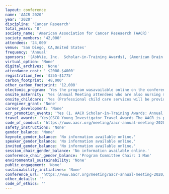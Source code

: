 ```yaml
---
layout: conference 
name: 'AACR 2020'
year: '2020'
discipline: 'Cancer Research'
total_years: '8'
society_name: 'American Association for Cancer Reseaerch (AACR)'
society_members: '42,000'
attendees: '24,000'
venue: 'San Diego, CA,United States'
frequency: 'Annual'
sponsors: '(AbbVie, Inc.  Scholar-in-Training Awards), (American Brain Tumor Association  Scholar-in-Training Awards), (American Cancer Society American Cancer Society Award for Research Excellence in Cancer Epidemiology), (Astellas  Professional Educational Grant), (AstraZeneca Hotel Key Cards), (AACR Annual Meeting Walking Challenge  AACR Runners for Research 5K Run/Walk Professional Educational Grant), (Bayer: Scientist<->Survivor Program), (Benchling: President’s Reception), (Breast Cancer Research Foundation Scholar-in-Training Awards), (Bristol-Myers Squibb: Burchenal Award Cancer Immunology Working Group: President’s Reception   Regulatory Science and Policy Track Scholar-in-Training Awards  Women in Cancer Research Resource Center), (Cancer Research Institute Lloyd Old Immunology Award), (Celgene Corporation Professional Educational Grant), (Daiichi-Sankyo, Inc. Professional Educational Grant Wi-Fi Zones Shuttle Bus Service Mobile Charging Stations), (Doreen J. Putrah Cancer Research Foundation Scholar-in-Training Awards), (Eisai Inc. Professional Educational Grant), (Exelixis, Inc. Scientist<->Survivor Program), (FUJIFILM VisualSonics, Inc. AACR Runners for Research 5K Run/Walk), (Genentech, A Member of the Roche Group Professional Educational Grant), (Gilead Sciences, Inc. Professional Educational Grant Scientist<->Survivor Program), (GlaxoSmithKline: Elion Award AACR Runners for Research 5K Run/Walk), (Guardant Health AACR Runners for Research 5K Run/Walk), (Illumina, Inc. AACR Runners for Research 5K Run/Walk), (Incyte Corporation Professional Educational Grant)., (Irving Weinstein Foundation Irving Weinstein Foundation Distinguished Lectureship), (Jazz Pharmaceuticals Professional Educational Grant), (Janssen Biotech Professional Educational Grant), (Lilly Professional Educational Grant), (Lilly Oncology Scientist<->Survivor Program Clowes Award Clowes Award Reception Team Science Award), (Merck & Co., Inc. Professional Educational Grant), (Mirati Therapeutics AACR Runners for Research 5K Run/Walk), (Mission Bio Annual Reception), (NanoString Technologies, Inc. AACR Runners for Research 5K Run/Walk),  (Northwestern Mutual Foundation Pediatric Cancer Working Group), (Novartis Cancer Immunology Working Group Professional Educational Grant Scientist<->Survivor Program Tumor Microenvironment Working Group), (Novocure Professional Educational Grant), (Pfizer Professional Educational Grant), (Promega Scholar-in-Training Awards), (Prostate Cancer Foundation Scholar-in-Training Awards), (Società Italiana di Carcerologia Scholar-in-Training Awards), (St. Baldrick’s Foundation St. Baldrick’s Foundation Award for Outstanding Achievement in Pediatric Cancer Research), (Sygnature Discovery Scholar-in-Training Awards), (Taiho Oncology Professional Educational Grant), (TESARO Professional Educational Grant), (Wuxi AppTec Scholar-in-Training Awards) '
virtual_option: 'None'
digital_archives: 'None'
attendance_cost: ' $2000-$4000'
registration_fee: '$355-$1775'
carbon_footprint: '48,000'
other_carbon_footprint: '12,000'
electonic_program: 'Yes the program wasavailable online on the conference website.'
onsite_maternity: 'Yes (Annual Meeting attendees who are also nursing mothers will find the Nursing Mothers Suite to be a private, comfortable, and secure environment in which to nourish and nurture their babies. AACR-Women in Cancer Research is pleased to sponsor this important service.)'
onsite_childcare: 'Yes (Professional child care services will be provided and fully subsidized by the AACR for children ages 6 months to 12 years during the Annual Meeting. Special arrangements may also be made for infants under 6 months old by contacting the Meetings and Exhibits Department at meetings@aacr.org.)'
caregiver_grant: 'None'
career_development: 'None'
ecr_promotion_events: 'Yes (1. AACR Scholar-in-Training Awards: Annual Meeting Early-career scientists presenting a meritorious proffered paper at the AACR Annual Meeting may apply for AACR Scholar-in-Training Awards.  2. Global Scholar-in-Training Awards The Global Scholar-in-Training Awards are available to eligible early-career investigators in countries designated by the World Bank as low-, lower-middle, or upper-middle income economies (LMIC), who wish to participate in the AACR Annual Meeting. Eligible scientists are full-time graduate students currently engaged in their doctoral research, residents, clinical or postdoctoral fellows, and early-career researchers (within 10 years of doctoral-level degree conferral). Only applicants who are citizens or permanent residents of a LMIC and who currently reside in a LMIC may receive one of these awards.   3. Women in Cancer Research Scholar Awards Available for members of Women in Cancer Research who are scientists-in-training and presenters of meritorious scientific papers at AACR Annual Meetings may apply for WICR Scholar Awards.  4. Minority and Minority-serving Institution Faculty Scholar in Cancer Research Awards  Full-time minority faculty members and faculty members of Minority-serving Institutions [Historically Black Colleges and Universities (HBCUs), Hispanic Serving Institutions (HSIs), and other Minority Institutions] may apply for Minority and Minority-serving Institution Faculty Scholar in Cancer Research Awards for attendance at the AACR Annual Meeting or special conferences.   5. Minority Scholar in Cancer Research Awards Graduate/medical students, residents, and clinical/postdoctoral fellows from groups considered to be underrepresented in cancer research by NCI (African-Americans, Hispanic-Americans, Native-Americans, Native Pacific Islanders, and Native Alaskans) may apply for Minority Scholar in Cancer Research Awards available for attendance at the AACR Annual Meeting or special conferences.  6. AACR Undergraduate Scholar Awards AACR-Undergraduate Scholar Awards (formerly named the Thomas J. Bardos Science Education Awards), are available to full-time, third-year undergraduate students majoring in science, for participation in two consecutive AACR Annual Meetings. The purpose of these awards is to inspire promising science students to enter the field of cancer research. AACR Scholar-in-Training Awards: Other Conferences and Meetings In addition to the Scholar-in-Training Awards provided at the AACR Annual Meeting, a number of AACR Scholar-in-Training Awards are also available for scientists in training attending AACR’s other conferences and meetings throughout the year. The number of awards, award amounts, and application requirements vary by conference. Please visit the meetings and workshops calendar for a list of upcoming programs and details on financial support available.)'
travel_awards: 'Yes(CSCO Young Investigator Travel Awards The AACR is pleased to offer the CSCO Young Investigator Travel Awards to AACR members who attended and presented their work at the recent AACR Annual Meeting, so they also may attend and present their work at the CSCO Annual Meeting. The CSCO Annual Meeting is held each September in Xiamen, China. These travel awards are made possible through AACR’s partnership with the Chinese Society for Clinical Oncology (CSCO).)'
code_of_conduct: 'https://www.aacr.org/meeting/aacr-annual-meeting-2020/general-information/'
safety_instructions: 'None'
gender_balance: 'None'
keynote_gender_balance: 'No information available online.'
speaker_gender_balance: 'No information available online.'
invited_gender_balance: 'No information available online.'
session_chair_gender_balance: 'No information available online.'
conference_chair_gender_balance: 'Program Committee Chair: 1 Man'
environmental_sustainability: 'None'
public_engagement: 'None'
sustainability_initiatives: 'None'
conference_url: 'https://www.aacr.org/meeting/aacr-annual-meeting-2020/'
other_details: ''
code_of_ethics: ''
---
```

